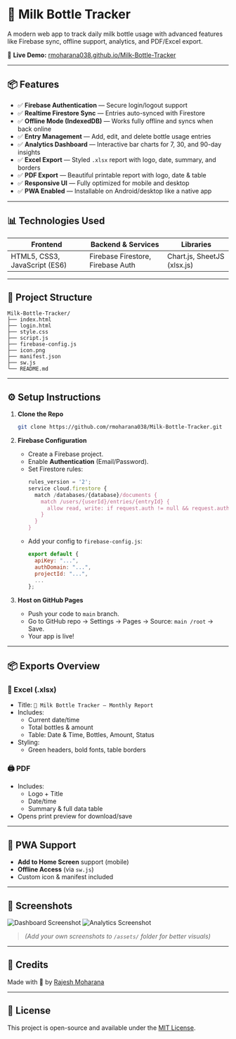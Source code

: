 # 🥛 Milk Bottle Tracker

A modern web app to track daily milk bottle usage with advanced features like Firebase sync, offline support, analytics, and PDF/Excel export.

🔗 **Live Demo:** [rmoharana038.github.io/Milk-Bottle-Tracker](https://rmoharana038.github.io/Milk-Bottle-Tracker)

---

## 📦 Features

- ✅ **Firebase Authentication** — Secure login/logout support
- ✅ **Realtime Firestore Sync** — Entries auto-synced with Firestore
- ✅ **Offline Mode (IndexedDB)** — Works fully offline and syncs when back online
- ✅ **Entry Management** — Add, edit, and delete bottle usage entries
- ✅ **Analytics Dashboard** — Interactive bar charts for 7, 30, and 90-day insights
- ✅ **Excel Export** — Styled `.xlsx` report with logo, date, summary, and borders
- ✅ **PDF Export** — Beautiful printable report with logo, date & table
- ✅ **Responsive UI** — Fully optimized for mobile and desktop
- ✅ **PWA Enabled** — Installable on Android/desktop like a native app

---

## 📊 Technologies Used

| Frontend | Backend & Services | Libraries |
|----------|---------------------|-----------|
| HTML5, CSS3, JavaScript (ES6) | Firebase Firestore, Firebase Auth | Chart.js, SheetJS (xlsx.js) |

---

## 📁 Project Structure

```
Milk-Bottle-Tracker/
├── index.html
├── login.html
├── style.css
├── script.js
├── firebase-config.js
├── icon.png
├── manifest.json
├── sw.js
└── README.md
```

---

## ⚙️ Setup Instructions

1. **Clone the Repo**
   ```bash
   git clone https://github.com/rmoharana038/Milk-Bottle-Tracker.git
   ```

2. **Firebase Configuration**
   - Create a Firebase project.
   - Enable **Authentication** (Email/Password).
   - Set Firestore rules:
     ```js
     rules_version = '2';
     service cloud.firestore {
       match /databases/{database}/documents {
         match /users/{userId}/entries/{entryId} {
           allow read, write: if request.auth != null && request.auth.uid == userId;
         }
       }
     }
     ```
   - Add your config to `firebase-config.js`:
     ```js
     export default {
       apiKey: "...",
       authDomain: "...",
       projectId: "...",
       ...
     };
     ```

3. **Host on GitHub Pages**
   - Push your code to `main` branch.
   - Go to GitHub repo → Settings → Pages → Source: `main /root` → Save.
   - Your app is live!

---

## 📦 Exports Overview

### 🧾 Excel (.xlsx)

- Title: `🥛 Milk Bottle Tracker — Monthly Report`
- Includes:
  - Current date/time
  - Total bottles & amount
  - Table: Date & Time, Bottles, Amount, Status
- Styling:
  - Green headers, bold fonts, table borders

### 🖨️ PDF

- Includes:
  - Logo + Title
  - Date/time
  - Summary & full data table
- Opens print preview for download/save

---

## 📱 PWA Support

- **Add to Home Screen** support (mobile)
- **Offline Access** (via `sw.js`)
- Custom icon & manifest included

---

## 📸 Screenshots

![Dashboard Screenshot](https://rmoharana038.github.io/Milk-Bottle-Tracker/assets/dashboard.png)
![Analytics Screenshot](https://rmoharana038.github.io/Milk-Bottle-Tracker/assets/chart.png)
> _(Add your own screenshots to `/assets/` folder for better visuals)_

---

## 🙏 Credits

Made with 💙 by [Rajesh Moharana](https://github.com/rmoharana038)

---

## 📄 License

This project is open-source and available under the [MIT License](LICENSE).
